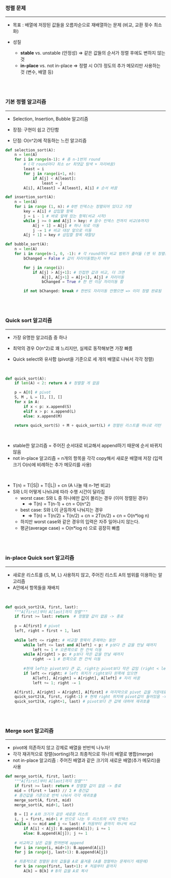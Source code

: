 ### 정렬 문제

---

- 목표 : 배열에 저장된 값들을 오름차순으로 재배열하는 문제 (비교, 교환 횟수 최소화)

- 성질
  - **stable** vs. unstable (안정성) ⇒ 같은 값들의 순서가 정렬 후에도 변하지 않는 것
  - **in-place** vs. not in-place ⇒ 정렬 시 O(1) 정도의 추가 메모리만 사용하는 것 (변수, 배열 등)

<br/>
<br/>

### 기본 정렬 알고리즘

---

- Selection, Insertion, Bubble 알고리즘

- 장점: 구현이 쉽고 간단함

- 단점: O(n^2)에 작동하는 느린 알고리즘

```python
def selection_sort(A):
    n = len(A)
    for i in range(n-1): # 총 n-1번의 round
        # (각 round마다 최소 or 최댓값 탐색 + 자리바꿈)
        least = i
        for j in range(i+1, n):
            if A[j] < A[least]:
                least = j
        A[i], A[least] = A[least], A[i] # 순서 바꿈
```

```python
def insertion_sort(A):
    n = len(A)
    for i in range (1, n): # 0번 인덱스는 정렬되어 있다고 가정
        key = A[i] # 삽입할 항목
        j = i - 1 # 바로 앞에 있는 항목(비교 시작)
        while j >= 0 and A[j] > key: # 음수 인덱스 전까지 비교(0까지)
            A[j + 1] = A[j] # 하나 뒤로 이동
            j -= 1 # 비교 대상 앞으로 이동
        A[j + 1] = key # 삽입할 항목 재할당
```

```python
def bubble_sort(A):
    n = len(A)
    for i in range(n-1, 0, -1): # 각 round마다 비교 범위가 줄어듦 (맨 뒤 정렬된 부분 제외)
        bChanged = False # 값이 자리이동했는지 여부

        for j in range(i):
            if A[j] > A[j+1]: # 인접한 값과 비교, 더 크면
                A[j], A[j+1] = A[j+1], A[j] # 자리이동
                bChanged = True # 한 번 이상 자리이동 함

        if not bChanged: break # 한번도 자리이동 안했으면 => 이미 정렬 완료됨
```

<br/>
<br/>

### Quick sort 알고리즘

---

- 가장 유명한 알고리즘 중 하나

- 최악의 경우 O(n^2)로 꽤 느리지만, 실제로 동작해보면 가장 빠름

- Quick select와 유사함 (pivot을 기준으로 세 개의 배열로 나눠서 각각 정렬)

<br/>

```python
def quick_sort(A):
	if len(A) < 2: return A # 정렬할 게 없음

	p = A[0] # pivot
	S, M , L = [], [], []
	for x in A:
		if x < p: x.append(S)
		elif x > p: x.append(L)
		else: x.append(M)

	return quick_sort(S) + M + quick_sort(L) # 정렬된 리스트를 하나로 리턴
```

<br/>

- stable한 알고리즘 = 주어진 순서대로 비교해서 append하기 때문에 순서 바뀌지 않음
- not in-place 알고리즘 = n개의 항목을 각각 copy해서 새로운 배열에 저장 (입력 크기 O(n)에 비례하는 추가 메모리를 사용)

<br/>

- T(n) = T(|S|) + T(|L|) + cn (A 나눌 때 n-1번 비교)
- S와 L이 어떻게 나뉘냐에 따라 수행 시간이 달라짐
  - worst case: S와 L 중 하나에만 값이 몰리는 경우 (이미 정렬된 경우)
    - ⇒ T(n) = T(n-1) + cn = O(n^2)
  - best case: S와 L이 균등하게 나눠지는 경우
    - ⇒ T(n) = T(n/2) + T(n/2) + cn = 2T(n/2) + cn = O(n\*log n)
  - 하지만 worst case와 같은 경우의 입력은 자주 일어나지 않는다.
  - 평균(average case) = O(n\*log n) 으로 굉장히 빠름

<br/>
<br/>

### in-place Quick sort 알고리즘

---

- 새로운 리스트를 (S, M, L) 사용하지 않고, 주어진 리스트 A의 범위를 이용하는 알고리즘
- A안에서 항목들을 재배치

<br/>

```python
def quick_sort2(A, first, last):
	"""A[first]부터 A[last]까지 정렬"""
	if first >= last: return  # 정렬할 값이 없음 -> 종료
	
	p = A[first] # pivot
	left, right = first + 1, last
	
	while left <= right: # 비교할 항목이 존재하는 동안
		while left <= last and A[left] < p: # p보다 큰 값을 만날 때까지
			left += 1 # 오른쪽으로 한 칸씩 이동
		while A[right] > p: # p보다 작은 값을 만날 때까지
			right -= 1 # 왼쪽으로 한 칸씩 이동
		
		#현재 left는 pivot보다 큰 값, right는 pivot보다 작은 값임 (right < left)
		if left <= right: # left 위치가 right보다 왼쪽에 있으면
			A[left], A[right] = A[right], A[left] # 자리 바꿈
			left += 1; right -= 1

	A[first], A[right] = A[right], A[first] # 마지막으로 pivot 값을 가운데로 이동
	quick_sort2(A, first, right-1) # 현재 right 위치에 pivot값이 들어있음 -> pivot보다 작은 값들에 대하여 재귀호출
	quick_sort2(A, right+1, last) # pivot보다 큰 값에 대하여 재귀호출
```

<br/>
<br/>

### Merge sort 알고리즘

---

- pivot에 의존하지 않고 강제로 배열을 반반씩 나누자!
- 각각 재귀적으로 정렬(sorting)하고 최종적으로 하나의 배열로 병합(merge)
- not in-place 알고리즘 : 주어진 배열과 같은 크기의 새로운 배열(추가 메모리)을 사용

```python
def merge_sort(A, first, last):
	"""A[first]부터 A[last]까지 정렬"""
	if first >= last: return # 정렬할 값이 없음 -> 종료
	mid = (first + last) // 2 # 중간값
	# 중간값을 기준으로 반씩 나눠서 각각 재귀호출
	merge_sort(A, first, mid)
	merge_sort(A, mid+1, last)
	
	B = [] # A와 크기가 같은 새로운 리스트
	i, j = first, mid+1 # 반으로 나눈 두 리스트의 시작 인덱스
	while i <= mid and j <= last: # 처음부터 끝까지 하나씩 비교
		if A[i] < A[j]: B.append(A[i]); i += 1
		else: B.append(A[j]); j += 1
	
	# 비교하고 남은 값들 한꺼번에 append
	for i in range(i, mid+1): B.append(A[i])
	for j in range(j, last+1): B.append(A[j])

	# 최종적으로 정렬된 B의 값들을 A로 옮겨줌 (A를 정렬하는 문제이기 때문에)
	for k in range(first, last+1): # 처음부터 끝까지
		A[k] = B[k] # B의 값을 A로 복사	
```
<br/>


